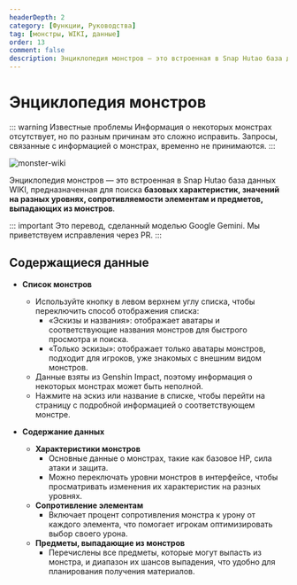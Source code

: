 ```yaml
---
headerDepth: 2
category: [Функции, Руководства]
tag: [монстры, WIKI, данные]
order: 13
comment: false
description: Энциклопедия монстров — это встроенная в Snap Hutao база данных с информацией о монстрах, с помощью которой игроки могут искать подробные данные о всех монстрах в Genshin Impact и анализировать их для снижения сложности игры.
---
```


# Энциклопедия монстров

::: warning Известные проблемы
Информация о некоторых монстрах отсутствует, но по разным причинам это сложно исправить. Запросы, связанные с информацией о монстрах, временно не принимаются.
:::

![monster-wiki](https://img.alicdn.com/imgextra/i3/1797064093/O1CN01WdFqdC1g6e0sAREwO_!!1797064093.png_.webp)

Энциклопедия монстров — это встроенная в Snap Hutao база данных WIKI, предназначенная для поиска **базовых характеристик, значений на разных уровнях, сопротивляемости элементам и предметов, выпадающих из монстров**.

::: important
Это перевод, сделанный моделью Google Gemini. Мы приветствуем исправления через PR.
:::

## Содержащиеся данные

- **Список монстров**

  - Используйте кнопку в левом верхнем углу списка, чтобы переключить способ отображения списка:
    - «Эскизы и названия»: отображает аватары и соответствующие названия монстров для быстрого просмотра и поиска.
    - «Только эскизы»: отображает только аватары монстров, подходит для игроков, уже знакомых с внешним видом монстров.
  - Данные взяты из Genshin Impact, поэтому информация о некоторых монстрах может быть неполной.
  - Нажмите на эскиз или название в списке, чтобы перейти на страницу с подробной информацией о соответствующем монстре.

- **Содержание данных**
  - **Характеристики монстров**
    - Основные данные о монстрах, такие как базовое HP, сила атаки и защита.
    - Можно переключать уровни монстров в интерфейсе, чтобы просматривать изменения их характеристик на разных уровнях.
  - **Сопротивление элементам**
    - Включает процент сопротивления монстра к урону от каждого элемента, что помогает игрокам оптимизировать выбор своего урона.
  - **Предметы, выпадающие из монстров**
    - Перечислены все предметы, которые могут выпасть из монстра, и диапазон их шансов выпадения, что удобно для планирования получения материалов.
